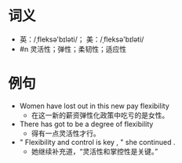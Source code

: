 # 词义
- 英：/ˌfleksə'bɪləti/； 美：/ˌfleksə'bɪləti/
- #n 灵活性；弹性；柔韧性；适应性
# 例句
- Women have lost out in this new pay flexibility
	- 在这一新的薪资弹性化政策中吃亏的是女性。
- There has got to be a degree of flexibility
	- 得有一点灵活性才行。
- " Flexibility and control is key , " she continued .
	- 她继续补充道，“灵活性和掌控性是关键。”
